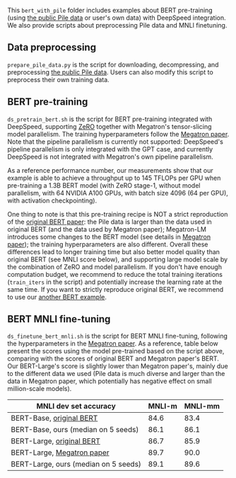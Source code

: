 This ```bert_with_pile``` folder includes examples about BERT pre-training (using [the public Pile data](https://github.com/EleutherAI/the-pile) or user's own data) with DeepSpeed integration. We also provide scripts about preprocessing Pile data and MNLI finetuning.

## Data preprocessing
```prepare_pile_data.py``` is the script for downloading, decompressing, and preprocessing [the public Pile data](https://github.com/EleutherAI/the-pile). Users can also modify this script to preprocess their own training data.

## BERT pre-training
```ds_pretrain_bert.sh``` is the script for BERT pre-training integrated with DeepSpeed, supporting [ZeRO](https://www.deepspeed.ai/tutorials/zero/) together with Megatron's tensor-slicing model parallelism. The training hyperparameters follow the [Megatron paper](https://arxiv.org/abs/1909.08053). Note that the pipeline parallelism is currently not supported: DeepSpeed's pipeline parallelism is only integrated with the GPT case, and currently DeepSpeed is not integrated with Megatron's own pipeline parallelism.

As a reference performance number, our measurements show that our example is able to achieve a throughput up to 145 TFLOPs per GPU when pre-training a 1.3B BERT model (with ZeRO stage-1, without model parallelism, with 64 NVIDIA A100 GPUs, with batch size 4096 (64 per GPU), with activation checkpointing).

One thing to note is that this pre-training recipe is NOT a strict reproduction of the [original BERT paper](https://arxiv.org/abs/1810.04805): the Pile data is larger than the data used in original BERT (and the data used by Megatron paper); Megatron-LM introduces some changes to the BERT model (see details in [Megatron paper](https://arxiv.org/abs/1909.08053)); the training hyperparameters are also different. Overall these differences lead to longer training time but also better model quality than original BERT (see MNLI score below), and supporting large model scale by the combination of ZeRO and model parallelism. If you don't have enough computation budget, we recommend to reduce the total training iterations (```train_iters``` in the script) and potentially increase the learning rate at the same time. If you want to strictly reproduce original BERT, we recommend to use our [another BERT example](https://github.com/deepspeedai/DeepSpeedExamples/tree/master/bing_bert).

## BERT MNLI fine-tuning
```ds_finetune_bert_mnli.sh``` is the script for BERT MNLI fine-tuning, following the hyperparameters in the [Megatron paper](https://arxiv.org/abs/1909.08053). As a reference, table below present the scores using the model pre-trained based on the script above, comparing with the scores of original BERT and Megatron paper's BERT. Our BERT-Large's score is slightly lower than Megatron paper's, mainly due to the different data we used (Pile data is much diverse and larger than the data in Megatron paper, which potentially has negative effect on small million-scale models).

| MNLI dev set accuracy | **MNLI-m** | **MNLI-mm** |
| ---------- |---------- |---------- |
| BERT-Base, [original BERT](https://arxiv.org/abs/1810.04805) | 84.6 | 83.4 |
| BERT-Base, ours (median on 5 seeds) | 86.1 | 86.1 |
| BERT-Large, [original BERT](https://arxiv.org/abs/1810.04805) | 86.7 | 85.9 |
| BERT-Large, [Megatron paper](https://arxiv.org/abs/1909.08053) | 89.7 | 90.0 |
| BERT-Large, ours (median on 5 seeds) | 89.1 | 89.6 |

